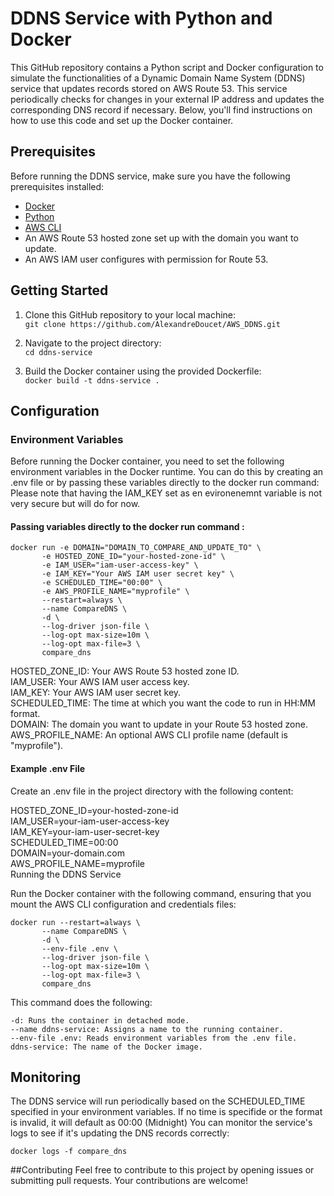 # DDNS Service with Python and Docker
This GitHub repository contains a Python script and Docker configuration to simulate the functionalities of a Dynamic Domain Name System (DDNS) service that updates records stored on AWS Route 53. This service periodically checks for changes in your external IP address and updates the corresponding DNS record if necessary. Below, you'll find instructions on how to use this code and set up the Docker container.

## Prerequisites
Before running the DDNS service, make sure you have the following prerequisites installed:

- [Docker](https://www.docker.com/)
- [Python](https://www.python.org/)
- [AWS CLI](https://aws.amazon.com/cli/)
- An AWS Route 53 hosted zone set up with the domain you want to update.
- An AWS IAM user configures with permission for Route 53.

## Getting Started
1. Clone this GitHub repository to your local machine:</br>
```git clone https://github.com/AlexandreDoucet/AWS_DDNS.git```

1. Navigate to the project directory:</br>
```cd ddns-service```

1. Build the Docker container using the provided Dockerfile:</br>
```docker build -t ddns-service .```

## Configuration

### Environment Variables
Before running the Docker container, you need to set the following environment variables in the Docker runtime. You can do this by creating an .env file or by passing these variables directly to the docker run command:
</br>Please note that having the IAM_KEY set as en evironenemnt variable is not very secure but will do for now.

#### Passing variables directly to the docker run command :
```
docker run -e DOMAIN="DOMAIN_TO_COMPARE_AND_UPDATE_TO" \
	   -e HOSTED_ZONE_ID="your-hosted-zone-id" \
	   -e IAM_USER="iam-user-access-key" \
	   -e IAM_KEY="Your AWS IAM user secret key" \
	   -e SCHEDULED_TIME="00:00" \
	   -e AWS_PROFILE_NAME="myprofile" \
	   --restart=always \
	   --name CompareDNS \
	   -d \
	   --log-driver json-file \
	   --log-opt max-size=10m \
	   --log-opt max-file=3 \
	   compare_dns
```
HOSTED_ZONE_ID: Your AWS Route 53 hosted zone ID.</br>
IAM_USER: Your AWS IAM user access key.</br>
IAM_KEY: Your AWS IAM user secret key.</br>
SCHEDULED_TIME: The time at which you want the code to run in HH:MM format.</br>
DOMAIN: The domain you want to update in your Route 53 hosted zone.</br>
AWS_PROFILE_NAME: An optional AWS CLI profile name (default is "myprofile").</br>
	
#### Example .env File
Create an .env file in the project directory with the following content:

HOSTED_ZONE_ID=your-hosted-zone-id</br>
IAM_USER=your-iam-user-access-key</br>
IAM_KEY=your-iam-user-secret-key</br>
SCHEDULED_TIME=00:00</br>
DOMAIN=your-domain.com</br>
AWS_PROFILE_NAME=myprofile</br>
Running the DDNS Service</br>

Run the Docker container with the following command, ensuring that you mount the AWS CLI configuration and credentials files:
```
docker run --restart=always \
	   --name CompareDNS \
	   -d \
	   --env-file .env \
	   --log-driver json-file \
	   --log-opt max-size=10m \
	   --log-opt max-file=3 \
	   compare_dns
```
This command does the following:

	-d: Runs the container in detached mode.
	--name ddns-service: Assigns a name to the running container.
	--env-file .env: Reads environment variables from the .env file.
	ddns-service: The name of the Docker image.

## Monitoring
The DDNS service will run periodically based on the SCHEDULED_TIME specified in your environment variables. If no time is specifide or the format is invalid, it will default as 00:00 (Midnight)
You can monitor the service's logs to see if it's updating the DNS records correctly:

	docker logs -f compare_dns 

##Contributing
Feel free to contribute to this project by opening issues or submitting pull requests. Your contributions are welcome!












